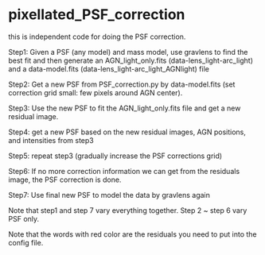 # pixellated_PSF_correction
this is independent code for doing the PSF correction.

Step1:
Given a PSF (any model) and mass model, use gravlens to find the best fit and then generate an AGN_light_only.fits (data-lens_light-arc_light)  and a data-model.fits (data-lens_light-arc_light_AGNlight) file 

Step2:
Get a new PSF from PSF_correction.py by data-model.fits (set correction grid small: few pixels around AGN center).

Step3:
Use the new PSF to fit the AGN_light_only.fits file and get a new residual image. 

Step4:
get a new PSF based on the new residual images, AGN positions, and intensities from step3

Step5:
repeat step3 (gradually increase the PSF corrections grid)

Step6:
If no more correction information we can get from the residuals image, the PSF correction is done. 

Step7: 
Use final new PSF to model the data by gravlens again

Note that step1 and step 7 vary everything together. Step 2 ~ step 6 vary PSF only.

Note that the words with red color are the residuals you need to put into the config file.
